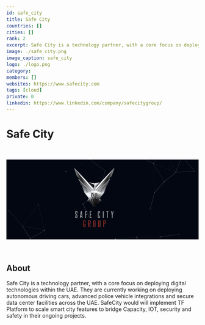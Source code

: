 ```yaml
---
id: safe_city
title: Safe City
countries: []
cities: []
rank: 2
excerpt: Safe City is a technology partner, with a core focus on deploying digital technologies within the UAE.
image: ./safe_city.png
image_caption: safe_city
logo: ./logo.png
category:
members: []
websites: https://www.safecity.com
tags: [cloud]
private: 0
linkedin: https://www.linkedin.com/company/safecitygroup/
---
```


# Safe City

<br/>

![safe_city](./safe_city2.png)

<br/>

## About

Safe City is a technology partner, with a core focus on deploying digital technologies within the UAE. They are currently working on deploying autonomous driving cars, advanced police vehicle integrations and secure data center facilities across the UAE. SafeCity would will implement TF Platform to scale smart city features to bridge Capacity, IOT, security and safety in their ongoing projects.

<!-- ## Mission

## Impact

## Powered by ThreeFold

## Join saving our planet!

## Support this project

## TFGrid Solution

### Roadmap

TODO: Add people?
-->

